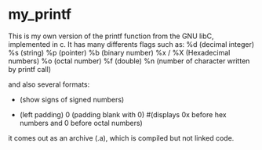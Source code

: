 # my_printf
This is my own version of the printf function from the GNU libC, implemented in c.
It has many differents flags such as:
%d (decimal integer)
%s (string)
%p (pointer)
%b (binary number)
%x / %X (Hexadecimal numbers)
%o (octal number)
%f (double)
%n (number of character written by printf call)

and also several formats:
+ (show signs of signed numbers)
- (left padding)
0 (padding blank with 0)
#(displays 0x before hex numbers and 0 before octal numbers)

it comes out as an archive (.a), which is compiled but not linked code. 
